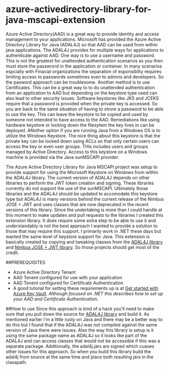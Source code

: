# azure-activedirectory-library-for-java-mscapi-extension


Azure Active Directory(AAD) is a great way to provide identity and access management to your applications.  Microsoft has provided the Azure Active Directory Library for Java (ADAL4J) so that AAD can be used from within java applications.  The ADAL4J provides for multiple ways for applications to authenticate against AAD.  One way is to use a username and password.  This is not the greatest for unattended authentication scenarios as you then must store the passwrord in the application or container. In many scenarios espcially with Finacial organizations the separation of esponsiblity requires limiting access to passwords sometimes even to admins and developers.  So the pasword approach can be troublesome. Another method is to use Certificates.  This can be a great way to to do unattended authentication from an application to AAD but depending on the keystore type used can also lead to other security issues.  Software keystores like JKS and JCEKS require that a password is provided when the private key is accessed.  So you are back to the same situation of having to strore a password to be able to use the key.  This can leave the keystore to be copied and used by someone not intended to have access to the AAD.  Remediations like using hardware keystore or locking down the filesytem the key lives in can be deployed.  ANother option if you are running Java from a Windows OS is to utilize the Windows Keystore.  The nice thing about this keystore is that the private key can be locked down using ACLs so that only certain users can access the key or even user groups.  THis includes users and groups managed by Active Directory.  Access to this keystore on a Windows machine is provided via the Java sunMSCAPI provider. 

The Azure Active Directory Library for Java MSCAPI project was setup to provide support for using the Microsoft Keystore on Windows from within the ADAL4J library.  The current version of ADAL4J depends on other libraries to perform the JWT token creation and signing.  These libraries currently do not support the use of the sunMSCAPI.  Ultimately those libraries and the ADAL4J should be updated to accomodate this keystore type but ADAL4J is many versions behind the current release of the Nimbus JOSE + JWT and uses classes that are now deprecated in the recent versions of this library.  Since the undertaking is more than I could handle at this moment to make updates and pull requests to the libraries I created this extension library.  It does require some extra step to be able to use it and understandably is not the best approach I wanted to provide a solution to those that may require this support. I primarily work in .NET these days but wanted the same level of keystore support for Java. This extension is basically created by copying and tweaking classes from the [ADAL4J library](https://github.com/AzureAD/azure-activedirectory-library-for-java) and [Nimbus JOSE + JWT library](http://connect2id.com/products/nimbus-jose-jwt).  So those projects should get most of the credit.

##PREREQUISITES
* Azure Active Directory Tenant
* AAD Tenent configured for use with your application
* AAD Tenent configured for Certificate Authentication
* A good tutorial for setting these requirements up is at [Get started with Azure Key Vault](https://azure.microsoft.com/en-us/documentation/articles/key-vault-use-from-web-application/#authenticate-with-a-certificate-instead-of-a-client-secret). *Although focused on .NET this describes how to set up your AAD and Certificate Authentication.*

##How to use
Since this approach is kind of a hack you'll need to make sure that you pull down the source for [ADAL4J library](https://github.com/AzureAD/azure-activedirectory-library-for-java) and build it.  As mentioned earlier I'm a little rusty on Java and there may be a better way to do this but I found that if the ADAL4J was not compiled against the same version of Java there were issues. Also the way this library is setup is it using the same package name as ADAL4J so it looks like part of the ADAL4J and can access classes that would not be accessible if this was a separate package.  Additionally, the adal4j.jars are signed which cuases other issues for this approach.  So when you build this library build the adal4j from source at the same time and place both resulting jars in the classpath.


